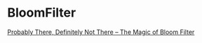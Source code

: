 # BloomFilter
<a href=" https://www.sushilawale.com/bloom-filter.html"> Probably There, Definitely Not There – The Magic of Bloom Filter </a>
